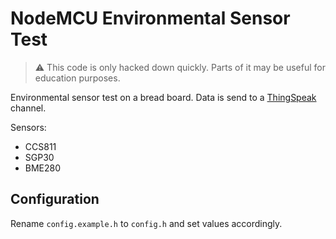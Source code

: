 # NodeMCU Environmental Sensor Test

> :warning: This code is only hacked down quickly. Parts of it may be useful for education 
purposes.

Environmental sensor test on a bread board. Data is send to a [ThingSpeak](https://thingspeak.com/)
channel.

Sensors:
- CCS811
- SGP30
- BME280

## Configuration

Rename `config.example.h` to `config.h` and set values accordingly.